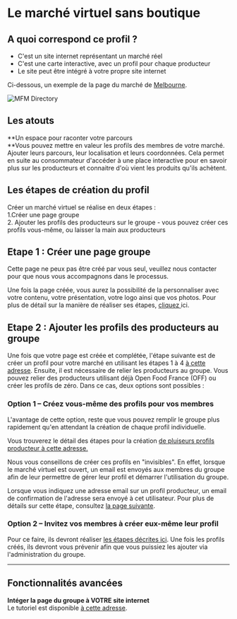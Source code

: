 # Le marché virtuel sans boutique

## A quoi correspond ce profil ?

* C'est un site internet représentant un marché réel
* C'est une carte interactive, avec un profil pour chaque producteur
* Le site peut être intégré à votre propre site internet

Ci-dessous, un exemple de la page du marché de [Melbourne](/melbourne-farmers-markets.md).

![](https://openfoodnetwork.org/wp-content/uploads/2016/08/MFM-Directory.png "MFM Directory")

## Les atouts

**Un espace pour raconter votre parcours        
**Vous pouvez mettre en valeur les profils des membres de votre marché. Ajouter leurs parcours, leur localisation et leurs coordonnées. Cela permet en suite au consommateur d'accéder à une place interactive pour en savoir plus sur les producteurs et connaitre d'où vient les produits qu'ils achètent.

## Les étapes de création du profil

Créer un marché virtuel se réalise en deux étapes :  
1.Créer une page groupe  
2. Ajouter les profils des producteurs sur le groupe - vous pouvez créer ces profils vous-même, ou laisser la main aux producteurs

## Etape 1 : Créer une page groupe

Cette page ne peux pas être créé par vous seul, veuillez nous contacter pour que nous vous accompagnons dans le processus.

Une fois la page créée, vous aurez la possibilité de la personnaliser avec votre contenu, votre présentation, votre logo ainsi que vos photos. Pour plus de détail sur la manière de réaliser ses étapes, [cliquez ](/group-pages.md)ici.

## Etape 2 : Ajouter les profils des producteurs au groupe

Une fois que votre page est créée et complétée, l'étape suivante est de créer un profil pour votre marché en utilisant les étapes 1 à 4 [à cette adresse](/hubs-set-up-guide.md). Ensuite, il est nécessaire de relier les producteurs au groupe. Vous pouvez relier des producteurs utilisant déjà Open Food France \(OFF\) ou créer les profils de zéro. Dans ce cas, deux options sont possibles :

### Option 1 – Créez vous-même des profils pour vos membres

L'avantage de cette option, reste que vous pouvez remplir le groupe plus rapidement qu'en attendant la création de chaque profil individuelle.

Vous trouverez le détail des étapes pour la création [de pluiseurs profils producteur à cette adresse.](/create-or-connect-with-your-supplying-producers.md)

Nous vous conseillons de créer ces profils en "invisibles". En effet, lorsque le marché virtuel est ouvert, un email est envoyés aux membres du groupe afin de leur permettre de gérer leur profil et démarrer l'utilisation du groupe.

Lorsque vous indiquez une adresse email sur un profil producteur, un email de confirmation de l'adresse sera envoyé à cet utilisateur. Pour plus de détails sur cette étape, consultez [la page suivante](/transferring-ownership-of-a-profile.md).

### Option 2 – Invitez vos membres à créer eux-même leur profil

Pour ce faire, ils devront réaliser [les étapes décrites ici](/producer-set-up-guide.md). Une fois les profils créés, ils devront vous prévenir afin que vous puissiez les ajouter via l'administration du groupe.

---

## Fonctionnalités avancées

**Intéger la page du groupe à VOTRE site internet**  
Le tutoriel est disponible [à cette adresse](/embed-a-group-page.md).

